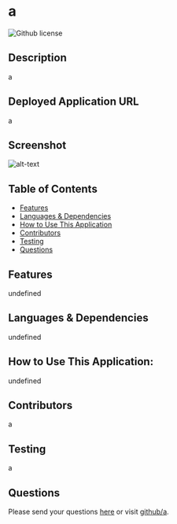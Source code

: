# a 
![Github license](https://img.shields.io/badge/license-MIT-blue.svg)
## Description
a
## Deployed Application URL
a
## Screenshot
![alt-text](a)
## Table of Contents
* [Features](#features)
* [Languages & Dependencies](#languagesanddependencies)
* [How to Use This Application](#HowtoUseThisApplication)
* [Contributors](#contributors)
* [Testing](#testing)
* [Questions](#questions)
## Features
undefined
## Languages & Dependencies
undefined
## How to Use This Application:
undefined
## Contributors
a
## Testing
a
## Questions
Please send your questions [here](mailto:a?subject=[GitHub]%20Dev%20Connect) or visit [github/a](https://github.com/a).
